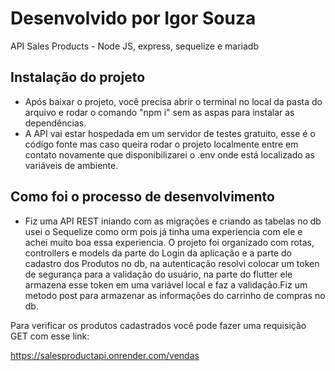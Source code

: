 # Desenvolvido por Igor Souza

API Sales Products - Node JS, express, sequelize e mariadb

## Instalação do projeto

- Após baixar o projeto, você precisa abrir o terminal no local da pasta do arquivo e rodar o comando "npm i" sem as aspas para instalar as dependências.
- A API vai estar hospedada em um servidor de testes gratuito, esse é o código fonte mas caso queira rodar o projeto localmente entre em contato novamente que disponibilizarei o .env onde está localizado as variáveis de ambiente.

## Como foi o processo de desenvolvimento

- Fiz uma API REST iniando com as migrações e criando as tabelas no db usei o Sequelize como orm pois já tinha uma experiencia com ele e achei muito boa essa experiencia. O projeto foi organizado com rotas, controllers e models da parte do Login da aplicação e a parte do cadastro dos Produtos no db, na autenticação resolvi colocar um token de segurança para a validação do usuário, na parte do flutter ele armazena esse token em uma variável local e faz a validação.Fiz um metodo post para armazenar as informações do carrinho de compras no db.

Para verificar os produtos cadastrados você pode fazer uma requisição GET com esse link:

https://salesproductapi.onrender.com/vendas
